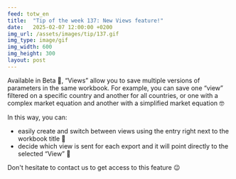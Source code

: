 ```yaml
---
feed: totw_en
title:  "Tip of the week 137: New Views feature!"
date:   2025-02-07 12:00:00 +0200
img_url: /assets/images/tip/137.gif
img_type: image/gif
img_width: 600
img_height: 300
layout: post
---
```



Available in Beta 🧪, “Views” allow you to save multiple versions of parameters in the same workbook. For example, you can save one “view” filtered on a specific country and another for all countries, or one with a complex market equation and another with a simplified market equation 🤓  

In this way, you can:
  * easily create and switch between views using the entry right next to the workbook title 📖
  * decide which view is sent for each export and it will point directly to the selected “View” 📩  

Don't hesitate to contact us to get access to this feature 😉
